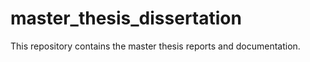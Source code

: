 master_thesis_dissertation
==========================

This repository contains the master thesis reports and documentation.  
